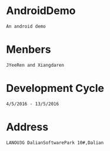# AndroidDemo
    An android demo 
# Menbers
    JYeeRen and Xiangdaren
# Development Cycle
    4/5/2016 - 13/5/2016
# Address
    LANOU3G DalianSoftwarePark 10#,Dalian
